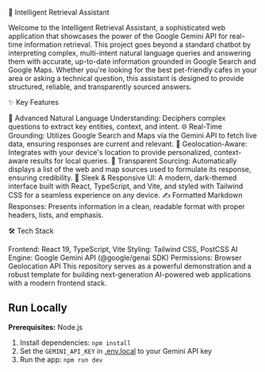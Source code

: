<!-- <div align="center">
<img width="1200" height="475" alt="GHBanner" src="https://github.com/user-attachments/assets/0aa67016-6eaf-458a-adb2-6e31a0763ed6" />
</div>

# Run and deploy your AI Studio app

This contains everything you need to run your app locally.

View your app in AI Studio: https://ai.studio/apps/drive/1rWozM86a7lz0nh2kPWTaXIn6OMjSgRxe -->

🤖 Intelligent Retrieval Assistant

Welcome to the Intelligent Retrieval Assistant, a sophisticated web application that showcases the power of the Google Gemini API for real-time information retrieval.
This project goes beyond a standard chatbot by interpreting complex, multi-intent natural language queries and answering them with accurate, up-to-date information grounded in Google Search and Google Maps. Whether you're looking for the best pet-friendly cafes in your area or asking a technical question, this assistant is designed to provide structured, reliable, and transparently sourced answers.

✨ Key Features

🧠 Advanced Natural Language Understanding: Deciphers complex questions to extract key entities, context, and intent.
🌐 Real-Time Grounding: Utilizes Google Search and Maps via the Gemini API to fetch live data, ensuring responses are current and relevant.
📍 Geolocation-Aware: Integrates with your device's location to provide personalized, context-aware results for local queries.
🔗 Transparent Sourcing: Automatically displays a list of the web and map sources used to formulate its response, ensuring credibility.
🎨 Sleek & Responsive UI: A modern, dark-themed interface built with React, TypeScript, and Vite, and styled with Tailwind CSS for a seamless experience on any device.
✍️ Formatted Markdown Responses: Presents information in a clean, readable format with proper headers, lists, and emphasis.

🛠️ Tech Stack

Frontend: React 19, TypeScript, Vite
Styling: Tailwind CSS, PostCSS
AI Engine: Google Gemini API (@google/genai SDK)
Permissions: Browser Geolocation API
This repository serves as a powerful demonstration and a robust template for building next-generation AI-powered web applications with a modern frontend stack.


## Run Locally

**Prerequisites:**  Node.js


1. Install dependencies:
   `npm install`
2. Set the `GEMINI_API_KEY` in [.env.local](.env.local) to your Gemini API key
3. Run the app:
   `npm run dev`
